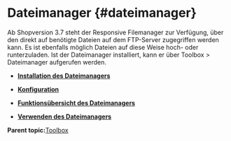 # Dateimanager {#dateimanager}

Ab Shopversion 3.7 steht der Responsive Filemanager zur Verfügung, über den direkt auf benötigte Dateien auf dem FTP-Server zugegriffen werden kann. Es ist ebenfalls möglich Dateien auf diese Weise hoch- oder runterzuladen. Ist der Dateimanager installiert, kann er über Toolbox \> Dateimanager aufgerufen werden.

-   **[Installation des Dateimanagers](9_10_1_InstallationDesDateimanagers.md)**  

-   **[Konfiguration](9_10_2_Konfiguration.md)**  

-   **[Funktionsübersicht des Dateimanagers](9_10_3_FunktionsuebersichtDesDateimanagers.md)**  

-   **[Verwenden des Dateimanagers](9_10_4_VerwendenDesDateimanagers.md)**  


**Parent topic:**[Toolbox](9_Toolbox.md)

